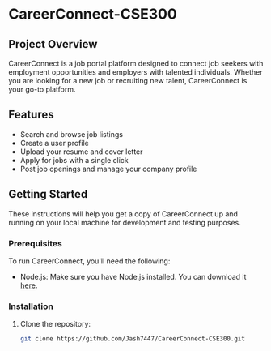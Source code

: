 # CareerConnect-CSE300

## Project Overview

CareerConnect is a job portal platform designed to connect job seekers with employment opportunities and employers with talented individuals. Whether you are looking for a new job or recruiting new talent, CareerConnect is your go-to platform.

## Features

- Search and browse job listings
- Create a user profile
- Upload your resume and cover letter
- Apply for jobs with a single click
- Post job openings and manage your company profile

## Getting Started

These instructions will help you get a copy of CareerConnect up and running on your local machine for development and testing purposes.

### Prerequisites

To run CareerConnect, you'll need the following:

- Node.js: Make sure you have Node.js installed. You can download it [here](https://nodejs.org/).

### Installation

1. Clone the repository:

   ```bash
   git clone https://github.com/Jash7447/CareerConnect-CSE300.git
